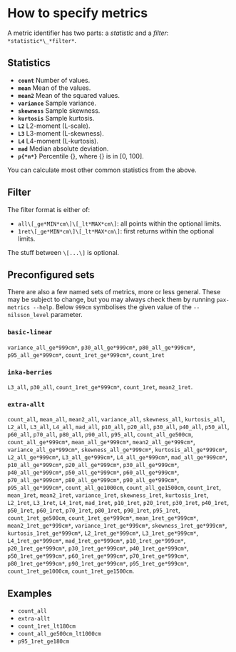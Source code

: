 # How to specify metrics


A metric identifier has two parts: a *statistic* and a *filter*: `*statistic*\_*filter*`.

## Statistics

- **`count`**		Number of values.
- **`mean`**		Mean of the values.
- **`mean2`**		Mean of the squared values.
- **`variance`**	Sample variance.
- **`skewness`**	Sample skewness.
- **`kurtosis`**	Sample kurtosis.
- **`L2`**		L2-moment (L-scale).
- **`L3`**		L3-moment (L-skewness).
- **`L4`**		L4-moment (L-kurtosis).
- **`mad`**		Median absolute deviation.
- **`p{*n*}`**	Percentile {}, where {} is in \[0, 100\].

You can calculate most other common statistics from the above. 


## Filter

The filter format is either of:

- `all\[_ge*MIN*cm\]\[_lt*MAX*cm\]`: all points within the optional limits.
- `1ret\[_ge*MIN*cm\]\[_lt*MAX*cm\]`: first returns within the optional limits.

The stuff between `\[...\]` is optional.


## Preconfigured sets

There are also a few named sets of metrics, more or less general. 
These may be subject to change, but you may always check them by running `pax-metrics --help`. 
Below `999cm` symbolises the given value of the `--nilsson_level` parameter. 

### `basic-linear`
`variance_all_ge*999cm*`, `p30_all_ge*999cm*`, `p80_all_ge*999cm*`, `p95_all_ge*999cm*`, `count_1ret_ge*999cm*`, `count_1ret`

### `inka-berries` 
`L3_all`, `p30_all`, `count_1ret_ge*999cm*`, `count_1ret`, `mean2_1ret`.

### `extra-allt`
`count_all`, `mean_all`, `mean2_all`, `variance_all`, `skewness_all`, `kurtosis_all`, `L2_all`, `L3_all`, `L4_all`, `mad_all`, `p10_all`, `p20_all`, `p30_all`, `p40_all`, `p50_all`, `p60_all`, `p70_all`, `p80_all`, `p90_all`, `p95_all`, `count_all_ge500cm`, `count_all_ge*999cm*`, `mean_all_ge*999cm*`, `mean2_all_ge*999cm*`, `variance_all_ge*999cm*`, `skewness_all_ge*999cm*`, `kurtosis_all_ge*999cm*`, `L2_all_ge*999cm*`, `L3_all_ge*999cm*`, `L4_all_ge*999cm*`, `mad_all_ge*999cm*`, `p10_all_ge*999cm*`, `p20_all_ge*999cm*`, `p30_all_ge*999cm*`, `p40_all_ge*999cm*`, `p50_all_ge*999cm*`, `p60_all_ge*999cm*`, `p70_all_ge*999cm*`, `p80_all_ge*999cm*`, `p90_all_ge*999cm*`, `p95_all_ge*999cm*`, `count_all_ge1000cm`, `count_all_ge1500cm`, `count_1ret`, `mean_1ret`, `mean2_1ret`, `variance_1ret`, `skewness_1ret`, `kurtosis_1ret`, `L2_1ret`, `L3_1ret`, `L4_1ret`, `mad_1ret`, `p10_1ret`, `p20_1ret`, `p30_1ret`, `p40_1ret`, `p50_1ret`, `p60_1ret`, `p70_1ret`, `p80_1ret`, `p90_1ret`, `p95_1ret`, `count_1ret_ge500cm`, `count_1ret_ge*999cm*`, `mean_1ret_ge*999cm*`, `mean2_1ret_ge*999cm*`, `variance_1ret_ge*999cm*`, `skewness_1ret_ge*999cm*`, `kurtosis_1ret_ge*999cm*`, `L2_1ret_ge*999cm*`, `L3_1ret_ge*999cm*`, `L4_1ret_ge*999cm*`, `mad_1ret_ge*999cm*`, `p10_1ret_ge*999cm*`, `p20_1ret_ge*999cm*`, `p30_1ret_ge*999cm*`, `p40_1ret_ge*999cm*`, `p50_1ret_ge*999cm*`, `p60_1ret_ge*999cm*`, `p70_1ret_ge*999cm*`, `p80_1ret_ge*999cm*`, `p90_1ret_ge*999cm*`, `p95_1ret_ge*999cm*`, `count_1ret_ge1000cm`, `count_1ret_ge1500cm`.


## Examples

- `count_all`
- `extra-allt`
- `count_1ret_lt180cm`
- `count_all_ge500cm_lt1000cm`
- `p95_1ret_ge180cm`
